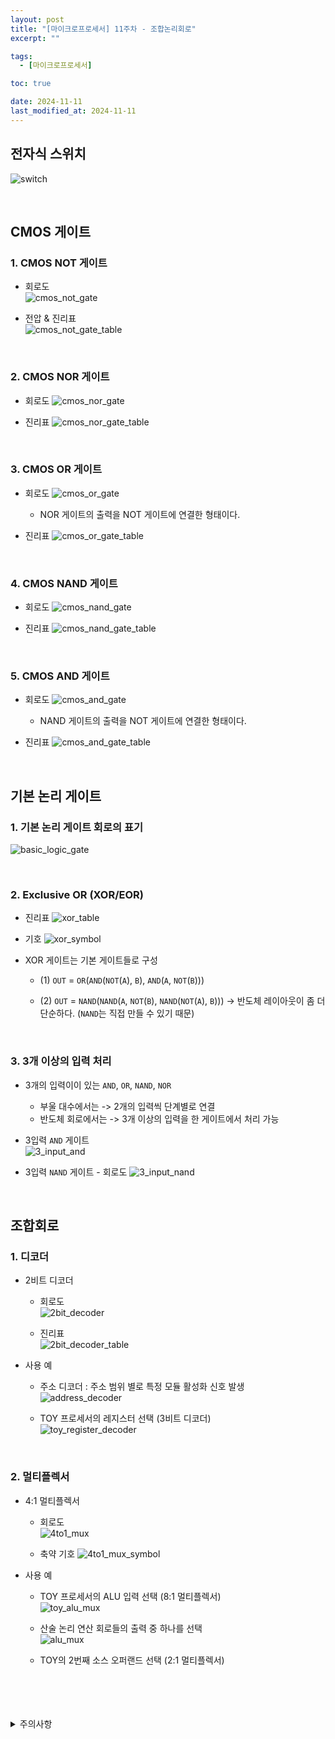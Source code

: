 ```yaml
---
layout: post
title: "[마이크로프로세서] 11주차 - 조합논리회로"
excerpt: ""

tags:
  - [마이크로프로세서]

toc: true

date: 2024-11-11
last_modified_at: 2024-11-11
---
```

## 전자식 스위치
![switch](TODO)  

<br>

## CMOS 게이트
### 1. CMOS NOT 게이트
- 회로도  
![cmos_not_gate](TODO)

- 전압 & 진리표  
![cmos_not_gate_table](TODO)  

<br>

### 2. CMOS NOR 게이트
- 회로도
![cmos_nor_gate](TODO)

- 진리표
![cmos_nor_gate_table](TODO)

<br>

### 3. CMOS OR 게이트
- 회로도
![cmos_or_gate](TODO)
  - NOR 게이트의 출력을 NOT 게이트에 연결한 형태이다.  

- 진리표
![cmos_or_gate_table](TODO)  

<br>

### 4. CMOS NAND 게이트
- 회로도
![cmos_nand_gate](TODO)

- 진리표
![cmos_nand_gate_table](TODO)

<br>

### 5. CMOS AND 게이트
- 회로도
![cmos_and_gate](TODO)
  - NAND 게이트의 출력을 NOT 게이트에 연결한 형태이다.

- 진리표
![cmos_and_gate_table](TODO)  

<br>

## 기본 논리 게이트
### 1. 기본 논리 게이트 회로의 표기
![basic_logic_gate](TODO)  

<br>

### 2. Exclusive OR (XOR/EOR)
- 진리표
![xor_table](TODO)  

- 기호
![xor_symbol](TODO)  

- XOR 게이트는 기본 게이트들로 구성
  - (1) `OUT` = `OR`(`AND`(`NOT`(`A`), `B`), `AND`(`A`, `NOT`(`B`)))
  - (2) `OUT` = `NAND`(`NAND`(`A`, `NOT`(`B`), `NAND`(`NOT`(`A`), `B`)))
    -> 반도체 레이아웃이 좀 더 단순하다. (`NAND`는 직접 만들 수 있기 때문)  

    <br>

### 3. 3개 이상의 입력 처리
- 3개의 입력이이 있는 `AND`, `OR`, `NAND`, `NOR`
  - 부울 대수에서는 -> 2개의 입력씩 단계별로 연결
  - 반도체 회로에서는 -> 3개 이상의 입력을 한 게이트에서 처리 가능

- 3입력 `AND` 게이트  
![3_input_and](TODO)  

- 3입력 `NAND` 게이트 - 회로도
![3_input_nand](TODO)  

<br>

## 조합회로
### 1. 디코더
- 2비트 디코더
  - 회로도  
  ![2bit_decoder](TODO)

  - 진리표  
  ![2bit_decoder_table](TODO)  

- 사용 예
  - 주소 디코더 : 주소 범위 별로 특정 모듈 활성화 신호 발생  
  ![address_decoder](TODO)  

  - TOY 프로세서의 레지스터 선택 (3비트 디코더)  
  ![toy_register_decoder](TODO)  

  <br>

### 2. 멀티플렉서
- 4:1 멀티플렉서
  - 회로도  
  ![4to1_mux](TODO)  

  - 축약 기호
  ![4to1_mux_symbol](TODO)

- 사용 예
  - TOY 프로세서의 ALU 입력 선택 (8:1 멀티플렉서)  
  ![toy_alu_mux](TODO)  

  - 산술 논리 연산 회로들의 출력 중 하나를 선택  
  ![alu_mux](TODO)  

  - TOY의 2번째 소스 오퍼랜드 선택 (2:1 멀티플렉서)

<br>
<br>
<br>
<br>
<details>
<summary>주의사항</summary>
<div markdown="1">  

이 포스팅은 강원대학교 김용석 교수님의 마이크로프로세서 수업을 들으며 내용을 정리 한 것입니다.  
수업 내용에 대한 저작권은 교수님께 있으니,  
다른 곳으로의 무분별한 내용 복사를 자제해 주세요.  

</div>
</details>